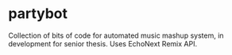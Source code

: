 partybot
========

Collection of bits of code for automated music mashup system, in development for senior thesis. Uses EchoNext Remix API.